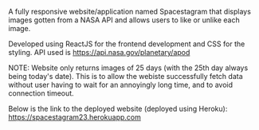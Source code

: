 A fully responsive website/application named Spacestagram that displays images gotten from a NASA API and allows users to like or unlike each image.

Developed using ReactJS for the frontend development and CSS for the styling.
API used is https://api.nasa.gov/planetary/apod

NOTE: Website only returns images of 25 days (with the 25th day always being today's date). This is to allow the webiste successfully fetch data without user having to wait for an annoyingly long time, and to avoid connection timeout.

Below is the link to the deployed website (deployed using Heroku):
https://spacestagram23.herokuapp.com
